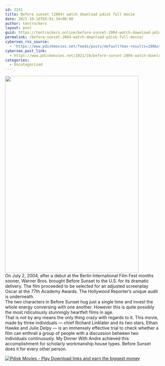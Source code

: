 ```yaml
---
id: 2241
title: Before sunset (2004) watch download pdisk full movie
date: 2021-10-16T05:01:34+00:00
author: tentrockers
layout: post
guid: https://tentrockers.online/before-sunset-2004-watch-download-pdisk-full-movie/
permalink: /before-sunset-2004-watch-download-pdisk-full-movie/
cyberseo_rss_source:
  - 'https://www.pdiskmovies.net/feeds/posts/default?max-results=100&start-index=1'
cyberseo_post_link:
  - https://www.pdiskmovies.net/2021/10/before-sunset-2004-watch-download-pdisk.html
categories:
  - Uncategorized
---
```

<div class="separator">
  <a href="https://blogger.googleusercontent.com/img/a/AVvXsEgeeVhGF0JFNt5DCXx6ceY5IQ8jOgFH5jaf-f-eJWULwezWE2Blj1iN5ht2pia_3R4P7-jpecGYAX0Kgwi4cgGuZj9NMIKs8LpvwtOqif_xsiHGW-8vysAjNUPuqw_UpmdGtdmXnMMdoPh6txNXa7tmgI0o5z53btVOfniAIpmsU09LMijI0GCgZ0UNGw=s716" imageanchor="1"><img loading="lazy" border="0" data-original-height="716" data-original-width="485" height="640" src="https://blogger.googleusercontent.com/img/a/AVvXsEgeeVhGF0JFNt5DCXx6ceY5IQ8jOgFH5jaf-f-eJWULwezWE2Blj1iN5ht2pia_3R4P7-jpecGYAX0Kgwi4cgGuZj9NMIKs8LpvwtOqif_xsiHGW-8vysAjNUPuqw_UpmdGtdmXnMMdoPh6txNXa7tmgI0o5z53btVOfniAIpmsU09LMijI0GCgZ0UNGw=w434-h640" width="434" /></a>
</div>



<div>
  <div>
    <span>On July 2, 2004, after a debut at the Berlin International Film Fest months sooner, Warner Bros. brought Before Sunset to the U.S. for its dramatic delivery. The film proceeded to be selected for an adjusted screenplay Oscar at the 77th Academy Awards. The Hollywood Reporter&#8217;s unique audit is underneath.&nbsp;</span>
  </div>
  
  <div>
    <span>The two characters in Before Sunset hug just a single time and invest the whole energy conversing with one another. However this is quite possibly the most ridiculously stunningly heartfelt films in age.&nbsp;</span>
  </div>
  
  <div>
    <span>That is not by any means the only thing crazy with regards to it. This movie, made by three individuals — chief Richard Linklater and its two stars, Ethan Hawke and Julie Delpy — is an immensely effective trial to check whether a film can enthrall a group of people with a discussion between two individuals continuously. My Dinner With Andre achieved this accomplishment for scholarly workmanship house types. Before Sunset does it for every other person.</span>
  </div>
</div>

[![](https://1.bp.blogspot.com/-a93bp85aB6g/YUXjACCiX3I/AAAAAAAAbQE/GHmPI7h0af0tqn6tYzd0cdrDv9Hu9LUSACLcBGAsYHQ/s16000/Play_it_New-removebg-preview.png "Pdisk Movies - Play Download links and earn the biggest money")](https://pdisklink.com/1/bnYybjVwMDAwYnZv?dn=1)
